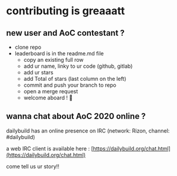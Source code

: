 # contributing is greaaatt

## new user and AoC contestant ?

- clone repo
- leaderboard is in the readme.md file
    - copy an existing full row
    - add ur name, linky to ur code (github, gitlab)
    - add ur stars
    - add Total of stars (last column on the left)
    - commit and push your branch to repo
    - open a merge request
    - welcome aboard ! 🚢

## wanna chat about AoC 2020 online ?

dailybuild has an online presence on IRC (network: Rizon, channel: #dailybuild)

a web IRC client is available here : [https://dailybuild.org/chat.html](https://dailybuild.org/chat.html)

come tell us ur story!!
